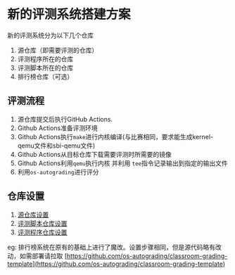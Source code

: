 # 新的评测系统搭建方案
新的评测系统分为以下几个仓库
1. 源仓库（即需要评测的仓库）
2. 评测程序所在的仓库
3. 评测脚本所在的仓库
4. 排行榜仓库（可选）

## 评测流程
1. 源仓库提交后执行GitHub Actions.
2. Github Actions准备评测环境
3. Github Actions执行`make`进行内核编译(与比赛相同，要求能生成kernel-qemu文件和sbi-qemu文件)
4. Github Actions从目标仓库下载需要评测时所需要的镜像
5. Github Actions利用`qemu`执行内核 并利用 `tee`指令记录输出到指定的输出文件
6. 利用`os-autograding`进行评分

## 仓库设置
1. [源仓库设置](源仓库设置.md)
2. [评测脚本仓库设置](评测脚本仓库设置.md)
3. [评测程序仓库设置](评测程序仓库设置.md)

eg: 排行榜系统在原有的基础上进行了魔改。设置步骤相同，但是源代码略有改动，如需部署请拉取 [https://github.com/os-autograding/classroom-grading-template](https://github.com/os-autograding/classroom-grading-template)